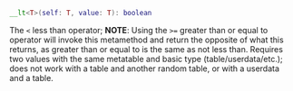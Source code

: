 
```Lua
__lt<T>(self: T, value: T): boolean
```
The `<` less than operator; **NOTE**: Using the `>=` greater than or equal to operator will invoke this metamethod and return the opposite of what this returns, as greater than or equal to is the same as not less than. Requires two values with the same metatable and basic type (table/userdata/etc.); does not work with a table and another random table, or with a userdata and a table.